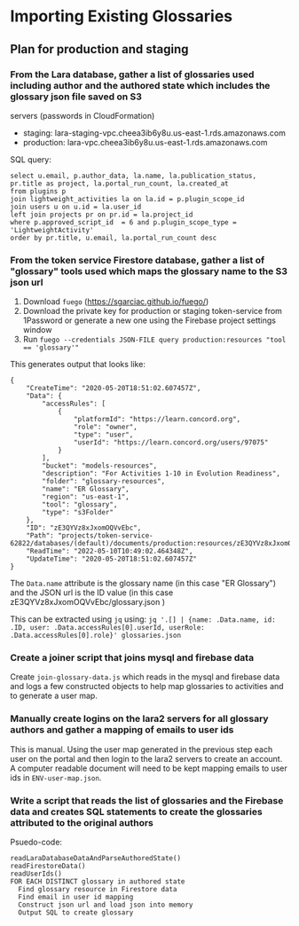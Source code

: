 # Importing Existing Glossaries

## Plan for production and staging

### From the Lara database, gather a list of glossaries used including author and the authored state which includes the glossary json file saved on S3

servers (passwords in CloudFormation)

- staging: lara-staging-vpc.cheea3ib6y8u.us-east-1.rds.amazonaws.com
- production: lara-vpc.cheea3ib6y8u.us-east-1.rds.amazonaws.com

SQL query:

```
select u.email, p.author_data, la.name, la.publication_status, pr.title as project, la.portal_run_count, la.created_at
from plugins p
join lightweight_activities la on la.id = p.plugin_scope_id
join users u on u.id = la.user_id
left join projects pr on pr.id = la.project_id
where p.approved_script_id  = 6 and p.plugin_scope_type = 'LightweightActivity'
order by pr.title, u.email, la.portal_run_count desc
```

### From the token service Firestore database, gather a list of "glossary" tools used which maps the glossary name to the S3 json url

1. Download `fuego` (https://sgarciac.github.io/fuego/)
1. Download the private key for production or staging token-service from 1Password or generate a new one using the Firebase project settings window
2. Run `fuego --credentials JSON-FILE query production:resources "tool == 'glossary'"`

This generates output that looks like:

```
{
    "CreateTime": "2020-05-20T18:51:02.607457Z",
    "Data": {
        "accessRules": [
            {
                "platformId": "https://learn.concord.org",
                "role": "owner",
                "type": "user",
                "userId": "https://learn.concord.org/users/97075"
            }
        ],
        "bucket": "models-resources",
        "description": "For Activities 1-10 in Evolution Readiness",
        "folder": "glossary-resources",
        "name": "ER Glossary",
        "region": "us-east-1",
        "tool": "glossary",
        "type": "s3Folder"
    },
    "ID": "zE3QYVz8xJxomOQVvEbc",
    "Path": "projects/token-service-62822/databases/(default)/documents/production:resources/zE3QYVz8xJxomOQVvEbc",
    "ReadTime": "2022-05-10T10:49:02.464348Z",
    "UpdateTime": "2020-05-20T18:51:02.607457Z"
}
```

The `Data.name` attribute is the glossary name (in this case "ER Glossary") and the JSON url is the ID value (in this case zE3QYVz8xJxomOQVvEbc/glossary.json )

This can be extracted using `jq` using: `jq '.[] | {name: .Data.name, id: .ID, user: .Data.accessRules[0].userId, userRole: .Data.accessRules[0].role}' glossaries.json`

### Create a joiner script that joins mysql and firebase data

Create `join-glossary-data.js` which reads in the mysql and firebase data and logs a few constructed objects to help map glossaries to activities and to generate a user map.

### Manually create logins on the lara2 servers for all glossary authors and gather a mapping of emails to user ids

This is manual.  Using the user map generated in the previous step each user on the portal and then login to the lara2 servers to create an account.  A computer readable document will need to be kept mapping emails to user ids in `ENV-user-map.json`.

### Write a script that reads the list of glossaries and the Firebase data and creates SQL statements to create the glossaries attributed to the original authors

Psuedo-code:

```
readLaraDatabaseDataAndParseAuthoredState()
readFirestoreData()
readUserIds()
FOR EACH DISTINCT glossary in authored state
  Find glossary resource in Firestore data
  Find email in user id mapping
  Construct json url and load json into memory
  Output SQL to create glossary
```